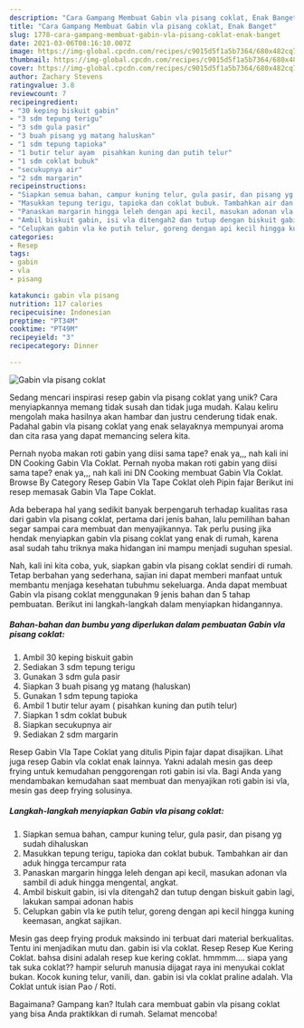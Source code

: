 ```yaml
---
description: "Cara Gampang Membuat Gabin vla pisang coklat, Enak Banget"
title: "Cara Gampang Membuat Gabin vla pisang coklat, Enak Banget"
slug: 1778-cara-gampang-membuat-gabin-vla-pisang-coklat-enak-banget
date: 2021-03-06T08:16:10.007Z
image: https://img-global.cpcdn.com/recipes/c9015d5f1a5b7364/680x482cq70/gabin-vla-pisang-coklat-foto-resep-utama.jpg
thumbnail: https://img-global.cpcdn.com/recipes/c9015d5f1a5b7364/680x482cq70/gabin-vla-pisang-coklat-foto-resep-utama.jpg
cover: https://img-global.cpcdn.com/recipes/c9015d5f1a5b7364/680x482cq70/gabin-vla-pisang-coklat-foto-resep-utama.jpg
author: Zachary Stevens
ratingvalue: 3.8
reviewcount: 7
recipeingredient:
- "30 keping biskuit gabin"
- "3 sdm tepung terigu"
- "3 sdm gula pasir"
- "3 buah pisang yg matang haluskan"
- "1 sdm tepung tapioka"
- "1 butir telur ayam  pisahkan kuning dan putih telur"
- "1 sdm coklat bubuk"
- "secukupnya air"
- "2 sdm margarin"
recipeinstructions:
- "Siapkan semua bahan, campur kuning telur, gula pasir, dan pisang yg sudah dihaluskan"
- "Masukkan tepung terigu, tapioka dan coklat bubuk. Tambahkan air dan aduk hingga tercampur rata"
- "Panaskan margarin hingga leleh dengan api kecil, masukan adonan vla sambil di aduk hingga mengental, angkat."
- "Ambil biskuit gabin, isi vla ditengah2 dan tutup dengan biskuit gabin lagi, lakukan sampai adonan habis"
- "Celupkan gabin vla ke putih telur, goreng dengan api kecil hingga kuning keemasan, angkat sajikan."
categories:
- Resep
tags:
- gabin
- vla
- pisang

katakunci: gabin vla pisang 
nutrition: 117 calories
recipecuisine: Indonesian
preptime: "PT34M"
cooktime: "PT49M"
recipeyield: "3"
recipecategory: Dinner

---
```



![Gabin vla pisang coklat](https://img-global.cpcdn.com/recipes/c9015d5f1a5b7364/680x482cq70/gabin-vla-pisang-coklat-foto-resep-utama.jpg)

Sedang mencari inspirasi resep gabin vla pisang coklat yang unik? Cara menyiapkannya memang tidak susah dan tidak juga mudah. Kalau keliru mengolah maka hasilnya akan hambar dan justru cenderung tidak enak. Padahal gabin vla pisang coklat yang enak selayaknya mempunyai aroma dan cita rasa yang dapat memancing selera kita.

Pernah nyoba makan roti gabin yang diisi sama tape? enak ya,,, nah kali ini DN Cooking Gabin Vla Coklat. Pernah nyoba makan roti gabin yang diisi sama tape? enak ya,,, nah kali ini DN Cooking membuat Gabin Vla Coklat. Browse By Category Resep Gabin Vla Tape Coklat oleh Pipin fajar Berikut ini resep memasak Gabin Vla Tape Coklat.

Ada beberapa hal yang sedikit banyak berpengaruh terhadap kualitas rasa dari gabin vla pisang coklat, pertama dari jenis bahan, lalu pemilihan bahan segar sampai cara membuat dan menyajikannya. Tak perlu pusing jika hendak menyiapkan gabin vla pisang coklat yang enak di rumah, karena asal sudah tahu triknya maka hidangan ini mampu menjadi suguhan spesial.


Nah, kali ini kita coba, yuk, siapkan gabin vla pisang coklat sendiri di rumah. Tetap berbahan yang sederhana, sajian ini dapat memberi manfaat untuk membantu menjaga kesehatan tubuhmu sekeluarga. Anda dapat membuat Gabin vla pisang coklat menggunakan 9 jenis bahan dan 5 tahap pembuatan. Berikut ini langkah-langkah dalam menyiapkan hidangannya.

<!--inarticleads1-->

##### Bahan-bahan dan bumbu yang diperlukan dalam pembuatan Gabin vla pisang coklat:

1. Ambil 30 keping biskuit gabin
1. Sediakan 3 sdm tepung terigu
1. Gunakan 3 sdm gula pasir
1. Siapkan 3 buah pisang yg matang (haluskan)
1. Gunakan 1 sdm tepung tapioka
1. Ambil 1 butir telur ayam ( pisahkan kuning dan putih telur)
1. Siapkan 1 sdm coklat bubuk
1. Siapkan secukupnya air
1. Sediakan 2 sdm margarin


Resep Gabin Vla Tape Coklat yang ditulis Pipin fajar dapat disajikan. Lihat juga resep Gabin vla coklat enak lainnya. Yakni adalah mesin gas deep frying untuk kemudahan penggorengan roti gabin isi vla. Bagi Anda yang mendambakan kemudahan saat membuat dan menyajikan roti gabin isi vla, mesin gas deep frying solusinya. 

<!--inarticleads2-->

##### Langkah-langkah menyiapkan Gabin vla pisang coklat:

1. Siapkan semua bahan, campur kuning telur, gula pasir, dan pisang yg sudah dihaluskan
1. Masukkan tepung terigu, tapioka dan coklat bubuk. Tambahkan air dan aduk hingga tercampur rata
1. Panaskan margarin hingga leleh dengan api kecil, masukan adonan vla sambil di aduk hingga mengental, angkat.
1. Ambil biskuit gabin, isi vla ditengah2 dan tutup dengan biskuit gabin lagi, lakukan sampai adonan habis
1. Celupkan gabin vla ke putih telur, goreng dengan api kecil hingga kuning keemasan, angkat sajikan.


Mesin gas deep frying produk maksindo ini terbuat dari material berkualitas. Tentu ini menjadikan mutu dan. gabin isi vla coklat. Resep Resep Kue Kering Coklat. bahsa disini adalah resep kue kering coklat. hmmmm…. siapa yang tak suka coklat?? hampir seluruh manusia dijagat raya ini menyukai coklat bukan. Kocok kuning telur, vanili, dan. gabin isi vla coklat praline adalah. Vla Coklat untuk isian Pao / Roti. 

Bagaimana? Gampang kan? Itulah cara membuat gabin vla pisang coklat yang bisa Anda praktikkan di rumah. Selamat mencoba!
